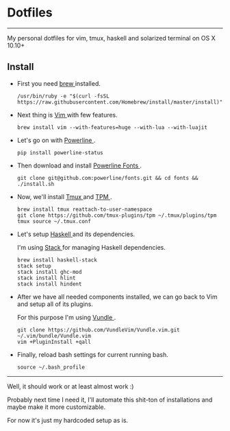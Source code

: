# Dotfiles
---
My personal dotfiles for vim, tmux, haskell and solarized terminal on OS X 10.10+

## Install

* First you need [ brew ]( http://brew.sh ) installed.

    ```
    /usr/bin/ruby -e "$(curl -fsSL https://raw.githubusercontent.com/Homebrew/install/master/install)"
    ```

* Next thing is [ Vim ]( http://www.vim.org ) with few features.

    ```
    brew install vim --with-features=huge --with-lua --with-luajit
    ```

* Let's go on with [ Powerline ]( https://github.com/powerline/powerline ).

    ```
    pip install powerline-status
    ```

* Then download and install [ Powerline Fonts ]( https://github.com/powerline/fonts ).

    ```
    git clone git@github.com:powerline/fonts.git && cd fonts && ./install.sh
    ```

* Now, we'll install [ Tmux ]( https://tmux.github.io ) and [ TPM ]( https://github.com/tmux-plugins/tpm ).

    ```
    brew install tmux reattach-to-user-namespace
    git clone https://github.com/tmux-plugins/tpm ~/.tmux/plugins/tpm
    tmux source ~/.tmux.conf
    ```

* Let's setup [ Haskell ]( https://www.haskell.org ) and its dependencies.

    I'm using [ Stack ]( https://docs.haskellstack.org ) for managing Haskell dependencies.

    ```
    brew install haskell-stack
    stack setup
    stack install ghc-mod
    stack install hlint
    stack install hindent
    ```

* After we have all needed components installed, we can go back to Vim and setup all of its plugins.

    For this purpose I'm using [ Vundle ]( https://github.com/VundleVim/Vundle.vim ).

    ```
    git clone https://github.com/VundleVim/Vundle.vim.git ~/.vim/bundle/Vundle.vim
    vim +PluginInstall +qall
    ```

* Finally, reload bash settings for current running bash.

    ```
    source ~/.bash_profile
    ```

---

Well, it should work or at least almost work :)

Probably next time I need it, I'll automate this shit-ton of installations and maybe make it more customizable.

For now it's just my hardcoded setup as is.

